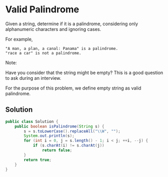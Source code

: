 # Valid Palindrome

Given a string, determine if it is a palindrome, considering only alphanumeric characters and ignoring cases.

For example,

    "A man, a plan, a canal: Panama" is a palindrome.
    "race a car" is not a palindrome.

Note:

Have you consider that the string might be empty? This is a good question to ask during an interview.

For the purpose of this problem, we define empty string as valid palindrome.

## Solution

```java
public class Solution {
    public boolean isPalindrome(String s) {
        s = s.toLowerCase().replaceAll("\\W", "");
        System.out.println(s);
        for (int i = 0, j = s.length() - 1; i < j; ++i, --j) {
            if (s.charAt(i) != s.charAt(j))
                return false;
        }
        return true;   
    }
}
```